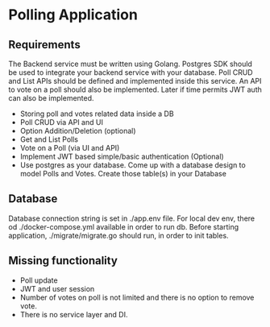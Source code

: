# Polling Application


## Requirements

The Backend service must be written using Golang. Postgres SDK should be used to integrate your backend service with your database. Poll CRUD and List APIs should be defined and implemented inside this service. An API to vote on a poll should also be implemented.
Later if time permits JWT auth can also be implemented.


- Storing poll and votes related data inside a DB
- Poll CRUD via API and UI
- Option Addition/Deletion (optional)
- Get and List Polls
- Vote on a Poll (via UI and API)
- Implement JWT based simple/basic authentication (Optional)
- Use postgres as your database. Come up with a database design to model Polls and Votes. Create those table(s) in your Database

## Database

Database connection string is set in ./app.env file. For local dev env, there od ./docker-compose.yml available in order to run db.
Before starting application, ./migrate/migrate.go should run, in order to init tables.


## Missing functionality

- Poll update
- JWT and user session
- Number of votes on poll is not limited and there is no option to remove vote.
- There is no service layer and DI.


